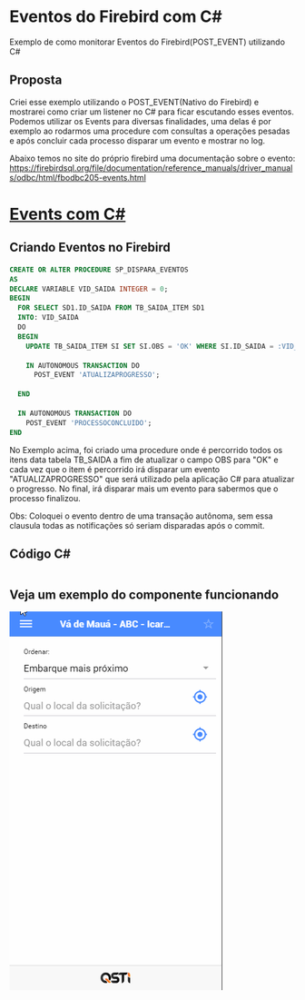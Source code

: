 # Eventos do Firebird com C#
Exemplo de como monitorar Eventos do Firebird(POST_EVENT) utilizando C#

## Proposta
Criei esse exemplo utilizando o POST_EVENT(Nativo do Firebird) e mostrarei como criar um listener no C# para ficar escutando esses eventos. Podemos utilizar os Events para diversas finalidades, uma delas é por exemplo ao rodarmos uma procedure com consultas a operações pesadas e após concluir cada processo disparar um evento e mostrar no log.

Abaixo temos no site do próprio firebird uma documentação sobre o evento:
https://firebirdsql.org/file/documentation/reference_manuals/driver_manuals/odbc/html/fbodbc205-events.html



# [Events com C#](#)

## Criando Eventos no Firebird
```sql
CREATE OR ALTER PROCEDURE SP_DISPARA_EVENTOS
AS
DECLARE VARIABLE VID_SAIDA INTEGER = 0;
BEGIN
  FOR SELECT SD1.ID_SAIDA FROM TB_SAIDA_ITEM SD1
  INTO: VID_SAIDA
  DO
  BEGIN
    UPDATE TB_SAIDA_ITEM SI SET SI.OBS = 'OK' WHERE SI.ID_SAIDA = :VID_SAIDA;

    IN AUTONOMOUS TRANSACTION DO
      POST_EVENT 'ATUALIZAPROGRESSO';

  END  
  
  IN AUTONOMOUS TRANSACTION DO
    POST_EVENT 'PROCESSOCONCLUIDO';  
END
```
No Exemplo acima, foi criado uma procedure onde é percorrido todos os itens data tabela TB_SAIDA a fim de atualizar o campo OBS para "OK" e cada vez que o item é percorrido irá disparar um evento "ATUALIZAPROGRESSO" que será utilizado pela aplicação C# para atualizar o progresso. No final, irá disparar mais um evento para sabermos que o processo finalizou.

Obs: Coloquei o evento dentro de uma transação autônoma, sem essa clausula todas as notificações só seriam disparadas após o commit.

## Código C#
```html

```


## Veja um exemplo do componente funcionando
![](https://github.com/pauloanalista/AutocompletePlacesWithPhotonForIonic3/blob/master/PhotonComponentIonic3.gif?raw=true)
